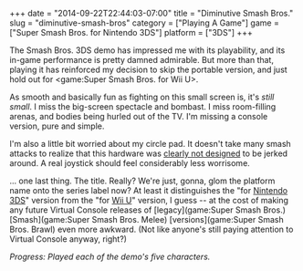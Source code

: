 +++
date = "2014-09-22T22:44:03-07:00"
title = "Diminutive Smash Bros."
slug = "diminutive-smash-bros"
category = ["Playing A Game"]
game = ["Super Smash Bros. for Nintendo 3DS"]
platform = ["3DS"]
+++

The Smash Bros. 3DS demo has impressed me with its playability, and its in-game performance is pretty damned admirable.  But more than that, playing it has reinforced my decision to skip the portable version, and just hold out for <game:Super Smash Bros. for Wii U>.

As smooth and basically fun as fighting on this small screen is, it's <i>still small</i>.  I miss the big-screen spectacle and bombast.  I miss room-filling arenas, and bodies being hurled out of the TV.  I'm missing a console version, pure and simple.

I'm also a little bit worried about my circle pad.  It doesn't take many smash attacks to realize that this hardware was <a href="http://www.nintendolife.com/news/2014/09/super_smash_bros_for_nintendo_3ds_brings_circle_pad_doom_in_japan">clearly not designed</a> to be jerked around.  A real joystick should feel considerably less worrisome.

... one last thing.  The title.  Really?  We're just, gonna, glom the platform name onto the series label now?  At least it distinguishes the "for [Nintendo 3DS](platform:3DS)" version from the "for [Wii U](platform:WiiU)" version, I guess -- at the cost of making any future Virtual Console releases of [legacy](game:Super Smash Bros.) [Smash](game:Super Smash Bros. Melee) [versions](game:Super Smash Bros. Brawl) even more awkward.  (Not like anyone's still paying attention to Virtual Console anyway, right?)

<i>Progress: Played each of the demo's five characters.</i>